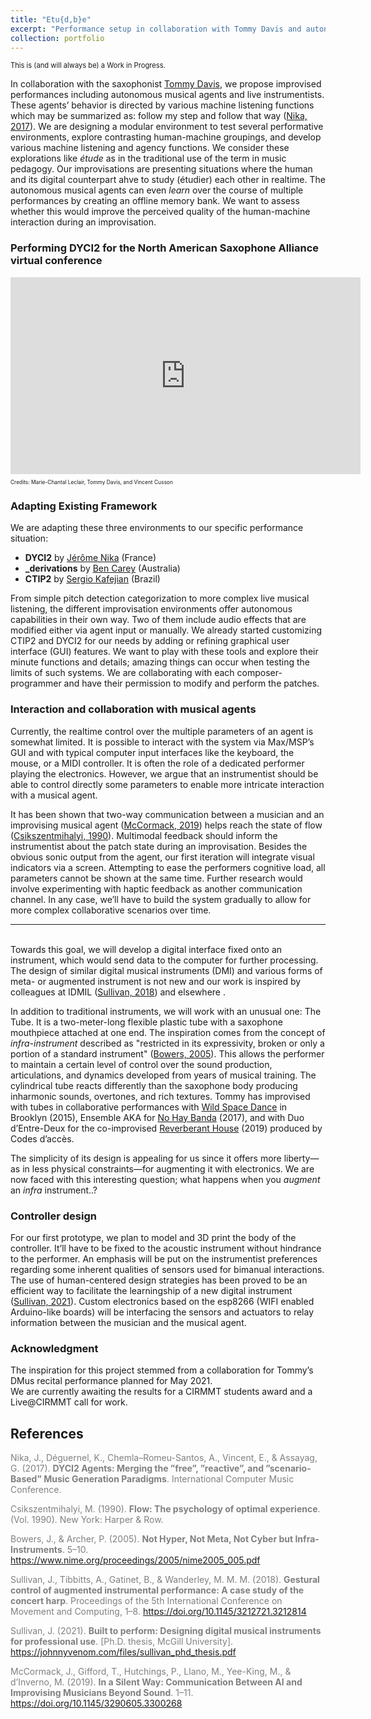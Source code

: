 ```yaml
---
title: "Etu{d,b}e"
excerpt: "Performance setup in collaboration with Tommy Davis and autonomous musical agents. <br/><img src=’/images/tube.jpeg’>"
collection: portfolio
---
```

<p style="font-size:80%;">This is (and will always be) a Work in Progress.</p>

In collaboration with the saxophonist [Tommy Davis](http://www.tommysaxophone.com/), we propose improvised performances including autonomous musical agents and live instrumentists.<!--[REMPLACER par une phrase clef qui résume les agents]--> These agents’ behavior is directed by various machine listening functions which may be summarized as: follow my step and follow that way (<a href="#nika2017">Nika, 2017</a>). We are designing a modular environment to test several performative environments, explore contrasting human-machine groupings, and develop various machine listening and agency functions. 
We consider these explorations like *étude* as in the traditional use of the term in music pedagogy. Our improvisations are presenting situations where the human and its digital counterpart ahve to study (étudier) each other in realtime. The autonomous musical agents can even *learn* over the course of multiple performances by creating an offline memory bank. We want to assess whether this would improve the perceived quality of the human-machine interaction during an improvisation.
<br>

### Performing DYCI2 for the North American Saxophone Alliance virtual conference

<div class="container">
    <iframe width="560" height="315" src="https://www.youtube.com/embed/oUbeL_lAhFU" title="DYCI2 improvisation" frameborder="0" allow="autoplay; clipboard-write; encrypted-media; gyroscope; picture-in-picture" allowfullscreen></iframe>
    <div class="overlay">
        <p style="font-size:60%;">Credits: Marie-Chantal Leclair, Tommy Davis, and Vincent Cusson</p>
    </div>
</div>

### Adapting Existing Framework
We are adapting these three environments to our specific performance situation:
* **DYCI2** by [Jérôme Nika](https://jeromenika.com/) (France)
* **_derivations** by [Ben Carey](https://bencarey.net/) (Australia)
* **CTIP2** by [Sergio Kafejian](https://musicabrasilis.com/composers/sergio-kafejian) (Brazil)

From simple pitch detection categorization to more complex live musical listening, the different improvisation environments offer autonomous capabilities in their own way. Two of them include audio effects that are modified either via agent input or manually. We already started customizing CTIP2 and DYCI2 for our needs by adding or refining graphical user interface (GUI) features. We want to play with these tools and explore their minute functions and details; amazing things can occur when testing the limits of such systems. We are collaborating with each composer-programmer and have their permission to modify and perform the patches. 

### Interaction and collaboration with musical agents
Currently, the realtime control over the multiple parameters of an agent is somewhat limited. 
It is possible to interact with the system via Max/MSP’s GUI and with typical computer input interfaces like the keyboard, the mouse, or a MIDI controller. It is often the role of a dedicated performer playing the electronics. However, we argue that an instrumentist should be able to control directly some parameters to enable more intricate interaction with a musical agent.

It has been shown that two-way communication between a musician and an improvising musical agent (<a href="#corma2019">McCormack, 2019</a>) helps reach the state of flow (<a href="#csiks2000">Csikszentmihalyi, 1990</a>). Multimodal feedback should inform the instrumentist about the patch state during an improvisation. Besides the obvious sonic output from the agent, our first iteration will integrate visual indicators via a screen. Attempting to ease the performers cognitive load<!-- [magnusson] -->, all parameters cannot be shown at the same time. Further research would involve experimenting with haptic feedback<!-- [hapticKeys] --> as another communication channel. In any case, we’ll have to build the system gradually to allow for more complex collaborative scenarios over time. 


---
<br>
Towards this goal, we will develop a digital interface fixed onto an instrument, which would send data to the computer for further processing. The design of similar digital musical instruments (DMI) and various forms of meta- or augmented instrument is not new and our work is inspired by colleagues at IDMIL <!-- [EDU] --> (<a href="#sulli2018">Sullivan, 2018</a>) and elsewhere <!-- [andrewMcPherson] -->.

In addition to traditional instruments, we will work with an unusual one: The Tube. It is a two-meter-long flexible plastic tube with a saxophone mouthpiece attached at one end. The inspiration comes from the concept of *infra-instrument* described as "restricted in its expressivity, broken or only a portion of a standard instrument" (<a href="#bow2005">Bowers, 2005</a>). This allows the performer to maintain a certain level of control over the sound production, articulations, and dynamics developed from years of musical training. The cylindrical tube reacts differently than the saxophone body producing inharmonic sounds, overtones, and rich textures. 
Tommy has improvised with tubes in collaborative performances with [Wild Space Dance](https://www.youtube.com/watch?v=G0XABGUDFfA) in Brooklyn (2015), Ensemble AKA for [No Hay Banda](https://www.youtube.com/watch?v=9rotwgh_ZTE) (2017), and with Duo d’Entre-Deux for the co-improvised [Reverberant House](https://www.youtube.com/watch?v=Ho4u9VrFzlE) (2019) produced by Codes d’accès.

The simplicity of its design is appealing for us since it offers more liberty—as in less physical constraints<!-- [magnusson] -->—for augmenting it with electronics. We are now faced with this interesting question; what happens when you *augment* an *infra* instrument..?

### Controller design
For our first prototype, we plan to model and 3D print the body of the controller. It’ll have to be fixed to the acoustic instrument without hindrance to the performer. An emphasis will be put on the instrumentist preferences regarding some inherent qualities of sensors used for bimanual interactions. The use of human-centered design strategies has been proved to be an efficient way to facilitate the learningship of a new digital instrument (<a href="#sulli2021">Sullivan, 2021</a>). 
Custom electronics based on the esp8266 (WIFI enabled Arduino-like boards) will be interfacing the sensors and actuators to relay information between the musician and the musical agent. <!-- [image3Dmodel] -->


### Acknowledgment
The inspiration for this project stemmed from a collaboration for Tommy’s DMus recital performance planned for May 2021.<br>
We are currently awaiting the results for a CIRMMT students award and a Live@CIRMMT call for work.


## References

<a style="color:grey; text-align: left" name="nika2017">Nika, J., Déguernel, K., Chemla–Romeu-Santos, A., Vincent, E., & Assayag, G. (2017). <b>DYCI2 Agents: Merging the ”free”, ”reactive”, and ”scenario-Based” Music Generation Paradigms</b>. International Computer Music Conference.</a>

<a style="color:grey; text-align: left" name="csiks1990"> Csikszentmihalyi, M. (1990). <b>Flow: The psychology of optimal experience</b>. (Vol. 1990). New York: Harper & Row.</a>

<a style="color:grey; text-align: left" name="bow2005">Bowers, J., & Archer, P. (2005). <b>Not Hyper, Not Meta, Not Cyber but Infra-Instruments</b>. 5–10. <a href="https://www.nime.org/proceedings/2005/nime2005_005.pdf" target="_blank" rel="noopener noreferrer">https://www.nime.org/proceedings/2005/nime2005_005.pdf</a></a>

<a style="color:grey; text-align: left" name="sulli2018">Sullivan, J., Tibbitts, A., Gatinet, B., & Wanderley, M. M. M. (2018). <b>Gestural control of augmented instrumental performance: A case study of the concert harp</b>. Proceedings of the 5th International Conference on Movement and Computing, 1–8. <a href="https://doi.org/10.1145/3212721.3212814" target="_blank" rel="noopener noreferrer">https://doi.org/10.1145/3212721.3212814</a></a>

<a style="color:grey; text-align: left" name="sulli2021">Sullivan, J. (2021). <b>Built to perform: Designing digital musical instruments for professional use</b>. [Ph.D. thesis, McGill University]. <a href="https://johnnyvenom.com/files/sullivan_phd_thesis.pdf" target="_blank" rel="noopener noreferrer">https://johnnyvenom.com/files/sullivan_phd_thesis.pdf</a></a>

<a style="color:grey; text-align: left" name="corma2019">McCormack, J., Gifford, T., Hutchings, P., Llano, M., Yee-King, M., & d’Inverno, M. (2019). <b>In a Silent Way: Communication Between AI and Improvising Musicians Beyond Sound</b>. 1–11. <a href="https://doi.org/10.1145/3290605.3300268" target="_blank" rel="noopener noreferrer">https://doi.org/10.1145/3290605.3300268</a></a>
